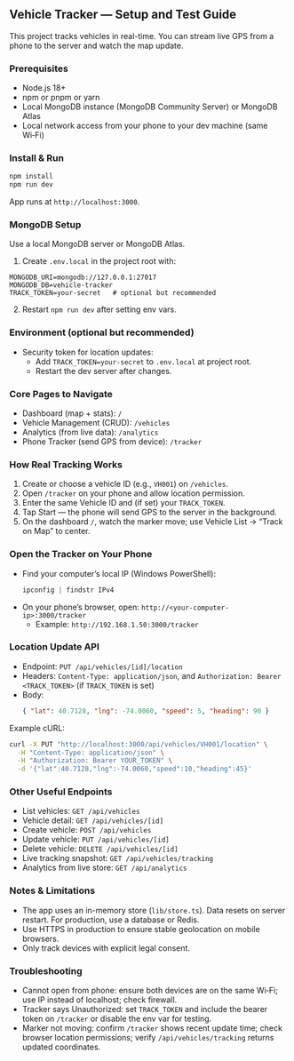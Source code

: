 ## Vehicle Tracker — Setup and Test Guide

This project tracks vehicles in real-time. You can stream live GPS from a phone to the server and watch the map update.

### Prerequisites
- Node.js 18+
- npm or pnpm or yarn
- Local MongoDB instance (MongoDB Community Server) or MongoDB Atlas
- Local network access from your phone to your dev machine (same Wi‑Fi)

### Install & Run
```bash
npm install
npm run dev
```
App runs at `http://localhost:3000`.

### MongoDB Setup
Use a local MongoDB server or MongoDB Atlas.

1) Create `.env.local` in the project root with:
```
MONGODB_URI=mongodb://127.0.0.1:27017
MONGODB_DB=vehicle-tracker
TRACK_TOKEN=your-secret   # optional but recommended
```
2) Restart `npm run dev` after setting env vars.

### Environment (optional but recommended)
- Security token for location updates:
  - Add `TRACK_TOKEN=your-secret` to `.env.local` at project root.
  - Restart the dev server after changes.

### Core Pages to Navigate
- Dashboard (map + stats): `/`
- Vehicle Management (CRUD): `/vehicles`
- Analytics (from live data): `/analytics`
- Phone Tracker (send GPS from device): `/tracker`

### How Real Tracking Works
1) Create or choose a vehicle ID (e.g., `VH001`) on `/vehicles`.
2) Open `/tracker` on your phone and allow location permission.
3) Enter the same Vehicle ID and (if set) your `TRACK_TOKEN`.
4) Tap Start — the phone will send GPS to the server in the background.
5) On the dashboard `/`, watch the marker move; use Vehicle List → “Track on Map” to center.

### Open the Tracker on Your Phone
- Find your computer’s local IP (Windows PowerShell):
  ```powershell
  ipconfig | findstr IPv4
  ```
- On your phone’s browser, open: `http://<your-computer-ip>:3000/tracker`
  - Example: `http://192.168.1.50:3000/tracker`

### Location Update API
- Endpoint: `PUT /api/vehicles/[id]/location`
- Headers: `Content-Type: application/json`, and `Authorization: Bearer <TRACK_TOKEN>` (if `TRACK_TOKEN` is set)
- Body:
  ```json
  { "lat": 40.7128, "lng": -74.0060, "speed": 5, "heading": 90 }
  ```

Example cURL:
```bash
curl -X PUT "http://localhost:3000/api/vehicles/VH001/location" \
  -H "Content-Type: application/json" \
  -H "Authorization: Bearer YOUR_TOKEN" \
  -d '{"lat":40.7128,"lng":-74.0060,"speed":10,"heading":45}'
```

### Other Useful Endpoints
- List vehicles: `GET /api/vehicles`
- Vehicle detail: `GET /api/vehicles/[id]`
- Create vehicle: `POST /api/vehicles`
- Update vehicle: `PUT /api/vehicles/[id]`
- Delete vehicle: `DELETE /api/vehicles/[id]`
- Live tracking snapshot: `GET /api/vehicles/tracking`
- Analytics from live store: `GET /api/analytics`

### Notes & Limitations
- The app uses an in-memory store (`lib/store.ts`). Data resets on server restart. For production, use a database or Redis.
- Use HTTPS in production to ensure stable geolocation on mobile browsers.
- Only track devices with explicit legal consent.

### Troubleshooting
- Cannot open from phone: ensure both devices are on the same Wi‑Fi; use IP instead of localhost; check firewall.
- Tracker says Unauthorized: set `TRACK_TOKEN` and include the bearer token on `/tracker` or disable the env var for testing.
- Marker not moving: confirm `/tracker` shows recent update time; check browser location permissions; verify `/api/vehicles/tracking` returns updated coordinates.


